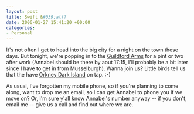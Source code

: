 ```yaml
---
layout: post
title: Swift &#039;alf?
date: 2006-01-27 15:41:20 +00:00
categories:
- Personal
---
```

It's not often I get to head into the big city for a night on the town these days.  But tonight, we're popping in to the [Guildford Arms](http://www.beerintheevening.com/pubs/s/51/5175/Guildford_Arms/Edinburgh) for a pint or two after work (Annabel should be there by aout 17:15, I'll probably be a bit later since I have to get in from Musselburgh).  Wanna join us?  Little birds tell us that the have [Orkney Dark Island](http://freespace.virgin.net/rich.13/orkneydark.html) on tap. :-)

As usual, I've forgotten my mobile phone, so if you're planning to come along, want to drop me an email, so I can get Annabel to phone you if we move on?  Or, I'm sure y'all know Annabel's number anyway -- if you don't, email me -- give us a call and find out where we are.
